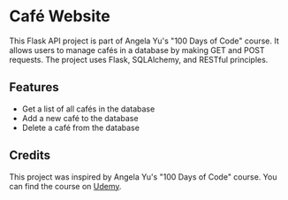 # Café Website

This Flask API project is part of Angela Yu's "100 Days of Code" course. It allows users to manage cafés in a database by making GET and POST requests. The project uses Flask, SQLAlchemy, and RESTful principles.

## Features

- Get a list of all cafés in the database
- Add a new café to the database
- Delete a café from the database


## Credits

This project was inspired by Angela Yu's "100 Days of Code" course. You can find the course on [Udemy](https://www.udemy.com/course/100-days-of-code/).


